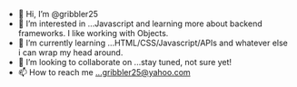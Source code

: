 - 👋 Hi, I’m @gribbler25
- 👀 I’m interested in ...Javascript and learning more about backend frameworks.  I like working with Objects.
- 🌱 I’m currently learning ...HTML/CSS/Javascript/APIs and whatever else i can wrap my head around.
- 💞️ I’m looking to collaborate on ...stay tuned, not sure yet!
- 📫 How to reach me ...gribbler25@yahoo.com

<!---
gribbler25/gribbler25 is a ✨ special ✨ repository because its `README.md` (this file) appears on your GitHub profile.
You can click the Preview link to take a look at your changes.
--->

